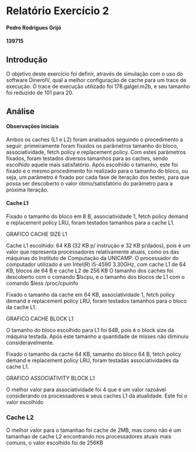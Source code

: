 # Relatório Exercício 2                                                                   

#### Pedro Rodrigues Grijó
#### 139715

## Introdução
O objetivo deste exercício foi definir, através de simulação com o uso do software DineroIV, qual a melhor configuração de cache para um trace de execução. O trace de execução utilizado foi 178.galgel.m2b, e seu tamanho foi reduzido de 101 para 20.

## Análise

#### Observações iniciais

Ambos os caches (L1 e L2) foram analisados seguindo o procedimento a seguir:
primeiramente foram fixados os parâmetros tamanho do bloco, associatividade, fetch policy e replacement policy. Com estes parâmetros fixados, foram testados diversos tamanhos para as caches, sendo escolhido aquele mais satisfatório. Após escolhido o tamanho, este foi fixado e o mesmo procedimento foi realizado para o tamanho do bloco, ou seja, um parâmetro é fixado por cada fase de iteração dos testes, para que possa ser descoberto o valor ótimo/satisfatório do parâmetro para a próxima iteração.

#### Cache L1
Fixado o tamanho do bloco em 8 B, associatividade 1, fetch policy demand e replacement policy LRU, foram testados tamanhos para a cache L1.

GRAFICO CACHE SIZE L1

Cache L1 escolhido: 64 KB (32 KB p/ instrução e 32 KB p/dados), pois é um valor que representa processadores relativamente atuais, como os das máquinas do Instituto de Computação da UNICAMP. O processador do computador utilizado é um Intel(R) i5-4590 3.30GHz, com cache L1 de 64 KB, blocos de 64 B e cache L2 de 256 KB 
O tamanho dos caches foi descoberto com o comando $lscpu, e o tamanho dos blocos de L1 com o comando $less /proc/cpuinfo

Fixado o tamanho da cache em 64 KB, associatividade 1, fetch policy demand e replacement policy LRU, foram testados tamanhos para o bloco da cache L1.

GRAFICO CACHE BLOCK L1

O tamanho do bloco escolhido para L1 foi 64B, pois é o block size da máquina testada. Após este tamanho a quantidade de misses não diminuiu consideravelmente.

Fixado o tamanho da cache 64 KB, tamanho do bloco 64 B, fetch policy demand e replacement policy LRU, foram testadas associatividades da cache L1.

GRAFICO ASSOCIATIVITY BLOCK L1

O melhor valor para associatividade foi 4 que é um valor razoável considerando os processadores e seus caches L1 da atualidade. Este foi o valor escolhido

### Cache L2

O melhor valor para o tamanhao foi cache de 2MB, mas como não é um tamanhao de cache L2 encontrando nos processadores atuais mais comuns, o valor escolhido foi de 256KB
